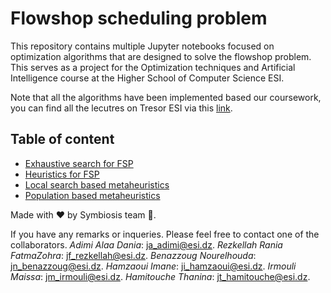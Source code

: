 # Flowshop scheduling problem

This repository contains multiple Jupyter notebooks focused on optimization algorithms that are designed to solve the flowshop problem. This serves as a project for the Optimization techniques and Artificial Intelligence course at the Higher School of Computer Science ESI.

Note that all the algorithms have been implemented based our coursework, you can find all the lecutres on Tresor ESI via this [link](https://drive.google.com/drive/folders/1RyTrSUDc49CV-7s_mXEIWBqdLzSNkcy7).

## Table of content 
- [Exhaustive search for FSP](https://github.com/adimidania/flowshop/blob/main/Notebooks/Exact%20methods.ipynb)
- [Heuristics for FSP](https://github.com/adimidania/flowshop/blob/main/Notebooks/Heuristics.ipynb)
- [Local search based metaheuristics](https://github.com/adimidania/flowshop/blob/main/Notebooks/Local%20search%20based%20metaheuristics.ipynb)
- [Population based metaheuristics](https://github.com/adimidania/flowshop/blob/main/Notebooks/Population-based%20metaheuristics.ipynb)

Made with ❤️ by Symbiosis team 🐝.

If you have any remarks or inqueries. Please feel free to contact one of the collaborators.
_Adimi Alaa Dania_: ja_adimi@esi.dz.
_Rezkellah Rania FatmaZohra_: jf_rezkellah@esi.dz.
_Benazzoug Nourelhouda_: jn_benazzoug@esi.dz.
_Hamzaoui Imane_: ji_hamzaoui@esi.dz.
_Irmouli Maissa_: jm_irmouli@esi.dz.
_Hamitouche Thanina_: jt_hamitouche@esi.dz.

